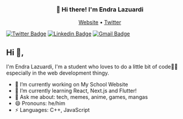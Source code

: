 <h3 align="center">👋 Hi there! I'm Endra Lazuardi</h3>
<p align="center">
  <a href="https://fruz.xyz/">Website</a> •
  <a href="https://twitter.com/scaferuz">Twitter</a>
</p>

[![Twitter Badge](https://img.shields.io/badge/-@scaferuz-1ca0f1?style=flat-square&labelColor=1ca0f1&logo=twitter&logoColor=white&link=https://twitter.com/scaferuz)](https://twitter.com/scaferuz) [![Linkedin Badge](https://img.shields.io/badge/-endraLazuardi-blue?style=flat-square&logo=Linkedin&logoColor=white&link=https://www.linkedin.com/in/endra-lazuardi/)](https://www.linkedin.com/in/endra-lazuardi/) [![Gmail Badge](https://img.shields.io/badge/-endrafruz@gmail.com-c14438?style=flat-square&logo=Gmail&logoColor=white&link=mailto:endrafruz@gmail.com)](mailto:endrafruz@gmail.com)

## Hi 👋, 
I'm Endra Lazuardi, I'm a student who loves to do a little bit of code👨‍💻 especially in the web development thingy.

- 🔭 I’m currently working on My School Website
- 🌱 I’m currently learning React, Next.js and Flutter!
- 💬 Ask me about: tech, memes, anime, games, mangas
- 😄 Pronouns: he/him
-  ⚡ Languages: C++, JavaScript

